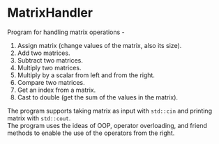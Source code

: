 # MatrixHandler
Program for handling matrix operations - 
1. Assign matrix (change values of the matrix, also its size).
2. Add two matrices.
3. Subtract two matrices.
4. Multiply two matrices.
5. Multiply by a scalar from left and from the right.
6. Compare two matrices.
7. Get an index from a matrix.
8. Cast to double (get the sum of the values in the matrix).  

The program supports taking matrix as input with ```std::cin``` and printing matrix with ```std::cout```.  
The program uses the ideas of OOP, operator overloading, and friend methods to enable the use of the operators from the right.
